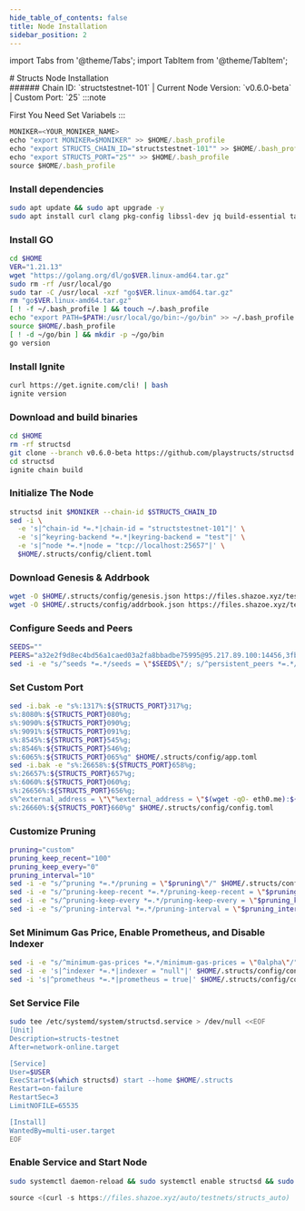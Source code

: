 ```yaml
---
hide_table_of_contents: false
title: Node Installation
sidebar_position: 2
---
```


import Tabs from '@theme/Tabs';
import TabItem from '@theme/TabItem';

<div className="h1-with-icon icon-structs">
# Structs Node Installation
</div>
###### Chain ID: `structstestnet-101` | Current Node Version: `v0.6.0-beta` | Custom Port: `25`

<Tabs>

  <TabItem value="manual Installation" label="Manual Installation">
:::note

First You Need Set Variabels
:::

```js
MONIKER=<YOUR_MONIKER_NAME>
echo "export MONIKER=$MONIKER" >> $HOME/.bash_profile
echo "export STRUCTS_CHAIN_ID="structstestnet-101"" >> $HOME/.bash_profile
echo "export STRUCTS_PORT="25"" >> $HOME/.bash_profile
source $HOME/.bash_profile
```

### Install dependencies

```bash
sudo apt update && sudo apt upgrade -y
sudo apt install curl clang pkg-config libssl-dev jq build-essential tar wget  bsdmainutils git make ncdu gcc git jq htop tmux chrony liblz4-tool fail2ban -y
```

### Install GO

```bash
cd $HOME
VER="1.21.13"
wget "https://golang.org/dl/go$VER.linux-amd64.tar.gz"
sudo rm -rf /usr/local/go
sudo tar -C /usr/local -xzf "go$VER.linux-amd64.tar.gz"
rm "go$VER.linux-amd64.tar.gz"
[ ! -f ~/.bash_profile ] && touch ~/.bash_profile
echo "export PATH=$PATH:/usr/local/go/bin:~/go/bin" >> ~/.bash_profile
source $HOME/.bash_profile
[ ! -d ~/go/bin ] && mkdir -p ~/go/bin
go version
```

### Install Ignite

```bash
curl https://get.ignite.com/cli! | bash
ignite version
```

### Download and build binaries

```bash
cd $HOME
rm -rf structsd
git clone --branch v0.6.0-beta https://github.com/playstructs/structsd.git
cd structsd
ignite chain build
```

### Initialize The Node

```bash
structsd init $MONIKER --chain-id $STRUCTS_CHAIN_ID
sed -i \
  -e 's|^chain-id *=.*|chain-id = "structstestnet-101"|' \
  -e 's|^keyring-backend *=.*|keyring-backend = "test"|' \
  -e 's|^node *=.*|node = "tcp://localhost:25657"|' \
  $HOME/.structs/config/client.toml
```

### Download Genesis & Addrbook

```bash
wget -O $HOME/.structs/config/genesis.json https://files.shazoe.xyz/testnets/structs/genesis.json
wget -O $HOME/.structs/config/addrbook.json https://files.shazoe.xyz/testnets/structs/addrbook.json
```

### Configure Seeds and Peers

```bash
SEEDS=""
PEERS="a32e2f9d8ec4bd56a1caed03a2fa8bbadbe75995@95.217.89.100:14456,3fba9d1c730954bd02edd712de244f2e97e5e13c@88.99.61.53:32656,fd3cc5f0769dea1b520c3d3eea230a2f196c5693@144.76.92.22:10656,f9ff152e331904924c26a4f8b1f46e859d574342@155.138.142.145:26656,197cfbe9f1c7bb8446a9e217d6e3710014bdc496@95.111.248.136:26656,372e686bc84528d9beccf15429f94846cd0f54d8@159.69.193.68:11656,8450315267be7073317c52432a1a8f7a94e039b8@192.155.91.61:26656,9b5164e4ae58f1a5e8f7a8681216dc79cf111aef@188.165.226.46:26696,09e8f5be4c58c0a8ddf5596742a2322431523f2f@216.128.181.240:26656,4d6a8ba29019e2af39910edad5665d8d91d46dde@65.21.32.216:60856"
sed -i -e "s/^seeds *=.*/seeds = \"$SEEDS\"/; s/^persistent_peers *=.*/persistent_peers = \"$PEERS\"/" $HOME/.structs/config/config.toml
```

### Set Custom Port

```bash
sed -i.bak -e "s%:1317%:${STRUCTS_PORT}317%g;
s%:8080%:${STRUCTS_PORT}080%g;
s%:9090%:${STRUCTS_PORT}090%g;
s%:9091%:${STRUCTS_PORT}091%g;
s%:8545%:${STRUCTS_PORT}545%g;
s%:8546%:${STRUCTS_PORT}546%g;
s%:6065%:${STRUCTS_PORT}065%g" $HOME/.structs/config/app.toml
sed -i.bak -e "s%:26658%:${STRUCTS_PORT}658%g;
s%:26657%:${STRUCTS_PORT}657%g;
s%:6060%:${STRUCTS_PORT}060%g;
s%:26656%:${STRUCTS_PORT}656%g;
s%^external_address = \"\"%external_address = \"$(wget -qO- eth0.me):${STRUCTS_PORT}656\"%;
s%:26660%:${STRUCTS_PORT}660%g" $HOME/.structs/config/config.toml
```

### Customize Pruning

```bash
pruning="custom"
pruning_keep_recent="100"
pruning_keep_every="0"
pruning_interval="10"
sed -i -e "s/^pruning *=.*/pruning = \"$pruning\"/" $HOME/.structs/config/app.toml
sed -i -e "s/^pruning-keep-recent *=.*/pruning-keep-recent = \"$pruning_keep_recent\"/" $HOME/.structs/config/app.toml
sed -i -e "s/^pruning-keep-every *=.*/pruning-keep-every = \"$pruning_keep_every\"/" $HOME/.structs/config/app.toml
sed -i -e "s/^pruning-interval *=.*/pruning-interval = \"$pruning_interval\"/" $HOME/.structs/config/app.toml
```

### Set Minimum Gas Price, Enable Prometheus, and Disable Indexer

```bash
sed -i -e "s/^minimum-gas-prices *=.*/minimum-gas-prices = \"0alpha\"/" $HOME/.structs/config/app.toml
sed -i -e 's|^indexer *=.*|indexer = "null"|' $HOME/.structs/config/config.toml
sed -i 's|^prometheus *=.*|prometheus = true|' $HOME/.structs/config/config.toml
```

### Set Service File

```bash
sudo tee /etc/systemd/system/structsd.service > /dev/null <<EOF
[Unit]
Description=structs-testnet
After=network-online.target

[Service]
User=$USER
ExecStart=$(which structsd) start --home $HOME/.structs
Restart=on-failure
RestartSec=3
LimitNOFILE=65535

[Install]
WantedBy=multi-user.target
EOF
```

### Enable Service and Start Node

```bash
sudo systemctl daemon-reload && sudo systemctl enable structsd && sudo systemctl start structsd && sudo journalctl -fu structsd -o cat
```

  </TabItem>

  <TabItem value="auto installation" label="Auto Installation" default>

```js
source <(curl -s https://files.shazoe.xyz/auto/testnets/structs_auto)
```

  </TabItem>
</Tabs>
